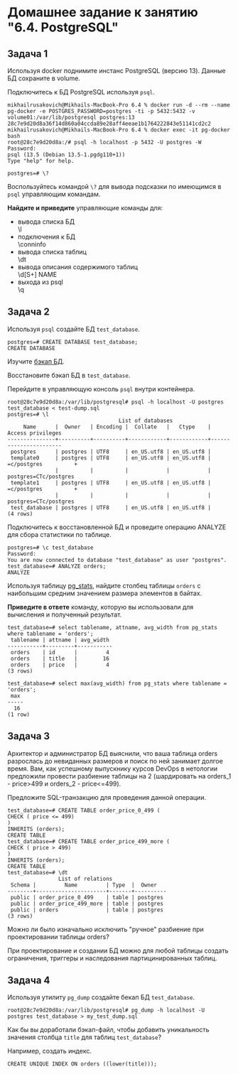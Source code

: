 # Домашнее задание к занятию "6.4. PostgreSQL"

## Задача 1

Используя docker поднимите инстанс PostgreSQL (версию 13). Данные БД сохраните в volume.

Подключитесь к БД PostgreSQL используя `psql`.

```
mikhailrusakovich@Mikhails-MacBook-Pro 6.4 % docker run -d --rm --name pg-docker -e POSTGRES_PASSWORD=postgres -ti -p 5432:5432 -v volume01:/var/lib/postgresql postgres:13
28c7e9d20d8a36f14d860a04ccda89e28aff4eeae1b1764222843e51141cd2c2
mikhailrusakovich@Mikhails-MacBook-Pro 6.4 % docker exec -it pg-docker bash
root@28c7e9d20d8a:/# psql -h localhost -p 5432 -U postgres -W
Password: 
psql (13.5 (Debian 13.5-1.pgdg110+1))
Type "help" for help.

postgres=# \?
```

Воспользуйтесь командой `\?` для вывода подсказки по имеющимся в `psql` управляющим командам.

**Найдите и приведите** управляющие команды для:
- вывода списка БД <br>
\l<br>
- подключения к БД <br>
\conninfo<br>
- вывода списка таблиц <br>
\dt<br>
- вывода описания содержимого таблиц <br>
\d[S+]  NAME <br>
- выхода из psql<br>
\q<br>

## Задача 2

Используя `psql` создайте БД `test_database`.

```
postgres=# CREATE DATABASE test_database;
CREATE DATABASE
```

Изучите [бэкап БД](https://github.com/netology-code/virt-homeworks/tree/master/06-db-04-postgresql/test_data).

Восстановите бэкап БД в `test_database`.

Перейдите в управляющую консоль `psql` внутри контейнера.

```
root@28c7e9d20d8a:/var/lib/postgresql# psql -h localhost -U postgres test_database < test-dump.sql
postgres=# \l
                                   List of databases
     Name      |  Owner   | Encoding |  Collate   |   Ctype    |   Access privileges   
---------------+----------+----------+------------+------------+-----------------------
 postgres      | postgres | UTF8     | en_US.utf8 | en_US.utf8 | 
 template0     | postgres | UTF8     | en_US.utf8 | en_US.utf8 | =c/postgres          +
               |          |          |            |            | postgres=CTc/postgres
 template1     | postgres | UTF8     | en_US.utf8 | en_US.utf8 | =c/postgres          +
               |          |          |            |            | postgres=CTc/postgres
 test_database | postgres | UTF8     | en_US.utf8 | en_US.utf8 | 
(4 rows)
```

Подключитесь к восстановленной БД и проведите операцию ANALYZE для сбора статистики по таблице.

```
postgres=# \c test_database
Password: 
You are now connected to database "test_database" as user "postgres".
test_database=# ANALYZE orders;
ANALYZE
```

Используя таблицу [pg_stats](https://postgrespro.ru/docs/postgresql/12/view-pg-stats), найдите столбец таблицы `orders` 
с наибольшим средним значением размера элементов в байтах.

**Приведите в ответе** команду, которую вы использовали для вычисления и полученный результат.

```
test_database=# select tablename, attname, avg_width from pg_stats where tablename = 'orders';
 tablename | attname | avg_width 
-----------+---------+-----------
 orders    | id      |         4
 orders    | title   |        16
 orders    | price   |         4
(3 rows)

test_database=# select max(avg_width) from pg_stats where tablename = 'orders';
 max 
-----
  16
(1 row)
```

## Задача 3

Архитектор и администратор БД выяснили, что ваша таблица orders разрослась до невиданных размеров и
поиск по ней занимает долгое время. Вам, как успешному выпускнику курсов DevOps в нетологии предложили
провести разбиение таблицы на 2 (шардировать на orders_1 - price>499 и orders_2 - price<=499).

Предложите SQL-транзакцию для проведения данной операции.

```
test_database=# CREATE TABLE order_price_0_499 (
CHECK ( price <= 499)
)
INHERITS (orders);
CREATE TABLE
test_database=# CREATE TABLE order_price_499_more (
CHECK ( price > 499)
)
INHERITS (orders);
CREATE TABLE
test_database=# \dt
                List of relations
 Schema |         Name         | Type  |  Owner   
--------+----------------------+-------+----------
 public | order_price_0_499    | table | postgres
 public | order_price_499_more | table | postgres
 public | orders               | table | postgres
(3 rows)
```

Можно ли было изначально исключить "ручное" разбиение при проектировании таблицы orders? <br>

При проектирование и создании БД можно для любой таблицы создать ограничения, триггеры и наследования партицинированных таблиц. 

## Задача 4

Используя утилиту `pg_dump` создайте бекап БД `test_database`.

```
root@28c7e9d20d8a:/var/lib/postgresql# pg_dump -h localhost -U postgres test_database > my_test_dump.sql
```

Как бы вы доработали бэкап-файл, чтобы добавить уникальность значения столбца `title` для таблиц `test_database`? <br>

Например, создать индекс.
```
CREATE UNIQUE INDEX ON orders ((lower(title)));
```
